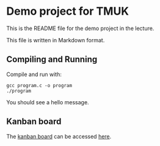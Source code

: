 Demo project for TMUK
=====================

This is the README file for the demo project in the lecture.

This file is written in Markdown format.

## Compiling and Running

Compile and run with:

	gcc program.c -o program
	./program

You should see a hello message.


## Kanban board

The [kanban board] can be accessed [here].

[kanban board]: https://github.com/orgs/jth-computing/projects/2/views/1
[here]:         https://github.com/orgs/jth-computing/projects/2/views/1
